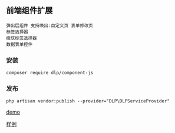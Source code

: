 ## 前端组件扩展

    弹出层组件 支持唤出:自定义页 表单修改页
    标签选择器 
    级联标签选择器 
    数据表单控件
    
### 安装
```shell script
composer require dlp/component-js
```
### 发布
```shell script
php artisan vendor:publish --provider="DLP\DLPServiceProvider"
```

[demo](https://codepen.io/ydtg1993-the-bashful/pen/rNdWade)


[样例](https://github.com/ydtg1993/laravel-admin-component-js/blob/main/test/example.php)
